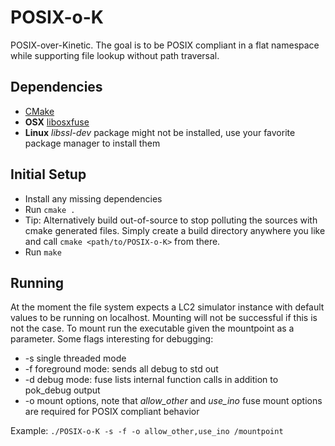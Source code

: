 POSIX-o-K
=========
POSIX-over-Kinetic. The goal is to be POSIX compliant in a flat namespace while supporting file lookup without path traversal.

## Dependencies
+ [CMake](http://www.cmake.org)
+ **OSX** [libosxfuse](http://osxfuse.github.io)
+ **Linux** *libssl-dev* package might not be installed, use your favorite package manager to install them 

## Initial Setup
+ Install any missing dependencies
+ Run `cmake .` 
 + Tip: Alternatively build out-of-source to stop polluting the sources with cmake generated files. Simply create a build directory anywhere you like and call `cmake <path/to/POSIX-o-K>` from there. 
+ Run `make`

## Running
At the moment the file system expects a LC2 simulator instance with default values to be running on localhost. Mounting will not be successful if this is not the case.
To mount run the executable given the mountpoint as a parameter. Some flags interesting for debugging: 

+ -s single threaded mode
+ -f foreground mode: sends all debug to std out 
+ -d debug mode: fuse lists internal function calls in addition to pok_debug output
+ -o mount options, note that *allow_other* and *use_ino* fuse mount options are required for POSIX compliant behavior

Example: `./POSIX-o-K -s -f -o allow_other,use_ino /mountpoint` 